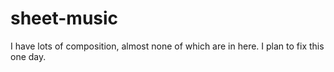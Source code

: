 # sheet-music
I have lots of composition, almost none of which are in here. I plan to fix this one day.

